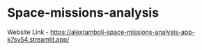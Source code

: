 # Space-missions-analysis

Website Link - https://alextamboli-space-missions-analysis-app-k7sy54.streamlit.app/
